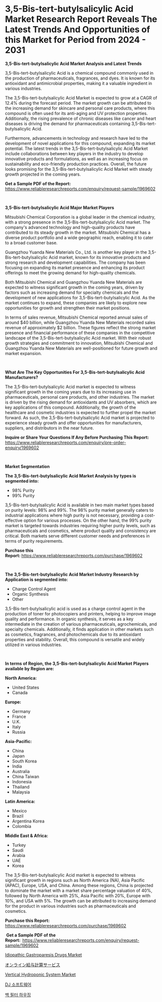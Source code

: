 <p><h1>3,5-Bis-tert-butylsalicylic Acid Market Research Report Reveals The Latest Trends And Opportunities of this Market for Period from 2024 - 2031</h1></p><p><strong>3,5-Bis-tert-butylsalicylic Acid Market Analysis and Latest Trends</strong></p>
<p><p>3,5-Bis-tert-butylsalicylic Acid is a chemical compound commonly used in the production of pharmaceuticals, fragrances, and dyes. It is known for its antioxidant and antimicrobial properties, making it a valuable ingredient in various industries.</p><p>The 3,5-Bis-tert-butylsalicylic Acid Market is expected to grow at a CAGR of 12.4% during the forecast period. The market growth can be attributed to the increasing demand for skincare and personal care products, where this compound is often used for its anti-aging and UV protection properties. Additionally, the rising prevalence of chronic diseases like cancer and heart diseases is driving the demand for pharmaceuticals containing 3,5-Bis-tert-butylsalicylic Acid.</p><p>Furthermore, advancements in technology and research have led to the development of novel applications for this compound, expanding its market potential. The latest trends in the 3,5-Bis-tert-butylsalicylic Acid Market include collaborations between key players in the industry to develop innovative products and formulations, as well as an increasing focus on sustainability and eco-friendly production practices. Overall, the future looks promising for the 3,5-Bis-tert-butylsalicylic Acid Market with steady growth projected in the coming years.</p></p>
<p><strong>Get a Sample PDF of the Report:&nbsp;</strong> <a href="https://www.reliableresearchreports.com/enquiry/request-sample/1969602">https://www.reliableresearchreports.com/enquiry/request-sample/1969602</a></p>
<p>&nbsp;</p>
<p><strong>3,5-Bis-tert-butylsalicylic Acid Major Market Players</strong></p>
<p><p>Mitsubishi Chemical Corporation is a global leader in the chemical industry, with a strong presence in the 3,5-Bis-tert-butylsalicylic Acid market. The company's advanced technology and high-quality products have contributed to its steady growth in the market. Mitsubishi Chemical has a diverse product portfolio and a wide geographic reach, enabling it to cater to a broad customer base.</p><p>Guangzhou Yuanda New Materials Co., Ltd. is another key player in the 3,5-Bis-tert-butylsalicylic Acid market, known for its innovative products and strong research and development capabilities. The company has been focusing on expanding its market presence and enhancing its product offerings to meet the growing demand for high-quality chemicals.</p><p>Both Mitsubishi Chemical and Guangzhou Yuanda New Materials are expected to witness significant growth in the coming years, driven by factors such as increasing demand for specialty chemicals and the development of new applications for 3,5-Bis-tert-butylsalicylic Acid. As the market continues to expand, these companies are likely to explore new opportunities for growth and strengthen their market positions.</p><p>In terms of sales revenue, Mitsubishi Chemical reported annual sales of around $40 billion, while Guangzhou Yuanda New Materials recorded sales revenue of approximately $2 billion. These figures reflect the strong market presence and financial performance of these companies in the competitive landscape of the 3,5-Bis-tert-butylsalicylic Acid market. With their robust growth strategies and commitment to innovation, Mitsubishi Chemical and Guangzhou Yuanda New Materials are well-positioned for future growth and market expansion.</p></p>
<p>&nbsp;</p>
<p><strong>What Are The Key Opportunities For 3,5-Bis-tert-butylsalicylic Acid Manufacturers?</strong></p>
<p><p>The 3,5-Bis-tert-butylsalicylic Acid market is expected to witness significant growth in the coming years due to its increasing use in pharmaceuticals, personal care products, and other industries. The market is driven by the rising demand for antioxidants and UV absorbers, which are key applications of this compound. Additionally, the growth of the healthcare and cosmetic industries is expected to further propel the market forward. As such, the 3,5-Bis-tert-butylsalicylic Acid market is projected to experience steady growth and offer opportunities for manufacturers, suppliers, and distributors in the near future.</p></p>
<p><strong>Inquire or Share Your Questions If Any Before Purchasing This Report:</strong> <a href="https://www.reliableresearchreports.com/enquiry/pre-order-enquiry/1969602">https://www.reliableresearchreports.com/enquiry/pre-order-enquiry/1969602</a></p>
<p>&nbsp;</p>
<p><strong>Market Segmentation</strong></p>
<p><strong>The 3,5-Bis-tert-butylsalicylic Acid Market Analysis by types is segmented into:</strong></p>
<p><ul><li>98% Purity</li><li>99% Purity</li></ul></p>
<p><p>3,5-Bis-tert-butylsalicylic Acid is available in two main market types based on purity levels: 98% and 99%. The 98% purity market generally caters to industrial applications where high purity is not necessary, providing a cost-effective option for various processes. On the other hand, the 99% purity market is targeted towards industries requiring higher purity levels, such as pharmaceuticals and cosmetics, where product quality and consistency are critical. Both markets serve different customer needs and preferences in terms of purity requirements.</p></p>
<p><strong>Purchase this Report:&nbsp;</strong><a href="https://www.reliableresearchreports.com/purchase/1969602">https://www.reliableresearchreports.com/purchase/1969602</a></p>
<p>&nbsp;</p>
<p><strong>The 3,5-Bis-tert-butylsalicylic Acid Market Industry Research by Application is segmented into:</strong></p>
<p><ul><li>Charge Control Agent</li><li>Organic Synthesis</li><li>Other</li></ul></p>
<p><p>3,5-Bis-tert-butylsalicylic acid is used as a charge control agent in the production of toner for photocopiers and printers, helping to improve image quality and performance. In organic synthesis, it serves as a key intermediate in the creation of various pharmaceuticals, agrochemicals, and specialty chemicals. Additionally, it finds application in other markets such as cosmetics, fragrances, and photochemicals due to its antioxidant properties and stability. Overall, this compound is versatile and widely utilized in various industries.</p></p>
<p>&nbsp;</p>
<p><strong>In terms of Region, the 3,5-Bis-tert-butylsalicylic Acid Market Players available by Region are:</strong></p>
<p>
    <p> <strong> North America: </strong>
        <ul>
            <li>United States</li>
            <li>Canada</li>
        </ul>
        </p> 
    <p> <strong> Europe: </strong>
        <ul>
            <li>Germany</li>
            <li>France</li>
            <li>U.K.</li>
            <li>Italy</li>
            <li>Russia</li>
        </ul>
        </p> 
    <p> <strong> Asia-Pacific: </strong>
        <ul>
            <li>China</li>
            <li>Japan</li>
            <li>South Korea</li>
            <li>India</li>
            <li>Australia</li>
            <li>China Taiwan</li>
            <li>Indonesia</li>
            <li>Thailand</li>
            <li>Malaysia</li>
        </ul>
        </p> 
    <p> <strong> Latin America: </strong>
        <ul>
            <li>Mexico</li>
            <li>Brazil</li>
            <li>Argentina Korea</li>
            <li>Colombia</li>
        </ul>
        </p> 
    <p> <strong> Middle East & Africa: </strong>
        <ul>
            <li>Turkey</li>
            <li>Saudi</li>
            <li>Arabia</li>
            <li>UAE</li>
            <li>Korea</li>
        </ul>
    </p>
    </p>
<p><p>The 3,5-Bis-tert-butylsalicylic Acid market is expected to witness significant growth in regions such as North America (NA), Asia Pacific (APAC), Europe, USA, and China. Among these regions, China is projected to dominate the market with a market share percentage valuation of 40%, followed by North America with 25%, Asia Pacific with 20%, Europe with 10%, and USA with 5%. The growth can be attributed to increasing demand for the product in various industries such as pharmaceuticals and cosmetics.</p></p>
<p><strong>Purchase this Report: </strong><a href="https://www.reliableresearchreports.com/purchase/1969602">https://www.reliableresearchreports.com/purchase/1969602</a></p>
<p>&nbsp;<strong>Get a Sample PDF of the Report:&nbsp;&nbsp;</strong><a href="https://www.reliableresearchreports.com/enquiry/request-sample/1969602">https://www.reliableresearchreports.com/enquiry/request-sample/1969602</a></p>
<p><strong></strong></p>
<p><p><a href="https://butternut-bug-553.notion.site/Global-Idiopathic-Gastroparesis-Drugs-Market-by-Types-Applications-and-Major-Players-with-Regiona-1bd017a79a9441f88c9ab774be98fb71">Idiopathic Gastroparesis Drugs Market</a></p><p><a href="https://github.com/wkuactfdzwizk06/Market-Research-Report-List-1/blob/main/8488588184647.md">オンライン給与計算サービス</a></p><p><a href="https://view.publitas.com/reportprime-1/vertical-hydroponic-system-market-size-growing-and-forecasted-for-period-from-2024-2031-and-provides-complete-market-analysis-of-this-market/">Vertical Hydroponic System Market</a></p><p><a href="https://medium.com/@cedricrflatley08766/dj-%EC%86%8C%ED%94%84%ED%8A%B8%EC%9B%A8%EC%96%B4-%EC%8B%9C%EC%9E%A5-%EB%B6%84%EC%84%9D-cagr-%EC%8B%9C%EC%9E%A5-%EC%84%B8%EB%B6%84%ED%99%94-%EB%B0%8F-%EA%B8%80%EB%A1%9C%EB%B2%8C-%EC%82%B0%EC%97%85-%EA%B0%9C%EC%9A%94-7e2a61131a38">DJ 소프트웨어</a></p><p><a href="https://medium.com/@dinamoghazi/%EB%B0%B1-%ED%95%84%ED%84%B0-%ED%95%98%EC%9A%B0%EC%A7%95-%EC%8B%9C%EC%9E%A5-%EB%B6%84%EC%84%9D-cagr-%EC%8B%9C%EC%9E%A5-%EC%84%B8%EB%B6%84%ED%99%94-%EB%B0%8F-%EC%A0%84-%EC%84%B8%EA%B3%84-%EC%82%B0%EC%97%85-%EA%B0%9C%EC%9A%94-6c02d32272e1">백 필터 하우징</a></p></p>